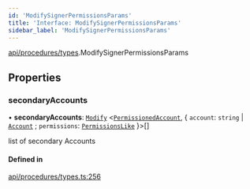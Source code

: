 ```yaml
---
id: 'ModifySignerPermissionsParams'
title: 'Interface: ModifySignerPermissionsParams'
sidebar_label: 'ModifySignerPermissionsParams'
---
```


[api/procedures/types](../../../../../modules/API/Procedures/Types/Types.md).ModifySignerPermissionsParams

## Properties

### secondaryAccounts

• **secondaryAccounts**: [`Modify`](../../../../../modules/Types/Utils/Utils.md#modify) \<[`PermissionedAccount`](../../../../Types/PermissionedAccount/PermissionedAccount.md), \{ `account`: `string` \| [`Account`](../../../../../classes/API/Entities/Account/Account.md) ; `permissions`: [`PermissionsLike`](../../../../../modules/Types/Types.md#permissionslike) }\>[]

list of secondary Accounts

#### Defined in

[api/procedures/types.ts:256](https://github.com/PolymeshAssociation/polymesh-sdk/blob/2d3ac2aea/src/api/procedures/types.ts#L256)
